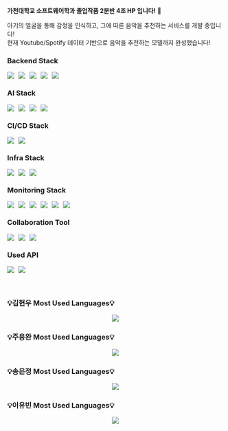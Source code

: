 <strong>가천대학교 소프트웨어학과 졸업작품 2분반 4조 HP 입니다!</strong> 👋

아기의 얼굴을 통해 감정을 인식하고, 그에 따른 음악을 추천하는 서비스를 개발 중입니다!<br/>
현재 Youtube/Spotify 데이터 기반으로 음악을 추천하는 모델까지 완성했습니다!

<h3>Backend Stack</h3>
<div style="display: flex; flex-wrap: wrap; gap: 10px;">
  <img src="https://img.shields.io/badge/Spring Boot-COLOR?style=for-the-badge&logo=Spring Boot&color=6DB33F&logoColor=white"/>
  <img src="https://img.shields.io/badge/Spring Security-COLOR?style=for-the-badge&logo=Spring Security&color=6DB33F&logoColor=white"/>
  <img src="https://img.shields.io/badge/JUnit5-COLOR?style=for-the-badge&logo=JUnit5&color=25A162&logoColor=white"/>
  <img src="https://img.shields.io/badge/MySQL-COLOR?style=for-the-badge&logo=MySQL&color=4479A1&logoColor=white"/>
  <img src="https://img.shields.io/badge/Redis-COLOR?style=for-the-badge&logo=Redis&color=FF4438&logoColor=white"/>
</div>

<h3>AI Stack</h3>
<div style="display: flex; flex-wrap: wrap; gap: 10px;">
  <img src="https://img.shields.io/badge/Python-COLOR?style=for-the-badge&logo=Python&color=3776AB&logoColor=white"/>
  <img src="https://img.shields.io/badge/Flask-COLOR?style=for-the-badge&logo=Flask&color=3776AB&logoColor=white"/>
  <img src="https://img.shields.io/badge/Numpy-COLOR?style=for-the-badge&logo=NumPy&color=013243&logoColor=white"/>
  <img src="https://img.shields.io/badge/Pandas-COLOR?style=for-the-badge&logo=pandas&color=150458&logoColor=white"/>
</div>  
<h3>CI/CD Stack</h3>
<div style="display: flex; flex-wrap: wrap; gap: 10px;">
  <img src="https://img.shields.io/badge/GitHub Action-COLOR?style=for-the-badge&logo=GitHub Actions&color=2088FF&logoColor=white"/>
  <img src="https://img.shields.io/badge/ArgoCD-COLOR?style=for-the-badge&logo=Argo&color=EF7B4D&logoColor=white"/>
</div>

<h3>Infra Stack</h3>
<div style="display: flex; flex-wrap: wrap; gap: 10px;">
  <img src="https://img.shields.io/badge/Docker-COLOR?style=for-the-badge&logo=Docker&color=3776AB&logoColor=white"/>
  <img src="https://img.shields.io/badge/Kubernetes-COLOR?style=for-the-badge&logo=Kubernetes&color=326CE5&logoColor=white"/>
  <img src="https://img.shields.io/badge/AWS-COLOR?style=for-the-badge&logo=Amazon Web Services&color=232F3E&logoColor=white"/>
</div>

<h3>Monitoring Stack</h3>
<div style="display: flex; flex-wrap: wrap; gap: 10px;">
  <img src="https://img.shields.io/badge/Prometheus-COLOR?style=for-the-badge&logo=Prometheus&color=E6522C&logoColor=white"/>
  <img src="https://img.shields.io/badge/Grafana-COLOR?style=for-the-badge&logo=Grafana&color=F46800&logoColor=white"/>
  <img src="https://img.shields.io/badge/Elasticsearch-COLOR?style=for-the-badge&logo=Elasticsearch&color=005571&logoColor=white"/>
  <img src="https://img.shields.io/badge/Fluentd-COLOR?style=for-the-badge&logo=Fluentd&color=0E83C8&logoColor=white"/>
  <img src="https://img.shields.io/badge/Kibana-COLOR?style=for-the-badge&logo=Kibana&color=005571&logoColor=white"/>
  <img src="https://img.shields.io/badge/Discord-COLOR?style=for-the-badge&logo=Discord&color=5865F2&logoColor=white"/>
</div>

<h3>Collaboration Tool</h3>
<div style="display: flex; flex-wrap: wrap; gap: 10px;">
  <img src="https://img.shields.io/badge/Notion-COLOR?style=for-the-badge&logo=Notion&color=000000&logoColor=white"/>
  <img src="https://img.shields.io/badge/Discord-COLOR?style=for-the-badge&logo=Discord&color=5865F2&logoColor=white"/>
  <img src="https://img.shields.io/badge/Figma-COLOR?style=for-the-badge&logo=Figma&color=F24E1E&logoColor=white"/>
</div>

<h3>Used API</h3>
<div style="display: flex; flex-wrap: wrap; gap: 10px;">
  <img src="https://img.shields.io/badge/YouTube-COLOR?style=for-the-badge&logo=YouTube&color=FF0000&logoColor=white"/>
  <img src="https://img.shields.io/badge/Spotify-COLOR?style=for-the-badge&logo=sPOTIFY&color=1ED760&logoColor=white"/>
</div>

<br/>
<br/>
<h3 align="left">💡김현우 Most Used Languages💡</h3>
<div style="display: flex; justify-content: center; align-items: center; gap: 20px;">
  <a href="https://github.com/han16935">
    <img src="https://github-readme-stats.vercel.app/api/top-langs/?username=han16935&layout=compact&show_icons=true&show_owner=true&hide_title=true&theme=nord" />
  </a>
  <!--
  <a href="https://github.com/han16935">
    <img src="https://github-readme-stats.vercel.app/api?username=han16935&show_icons=true&theme=radical" />
  </a>
  -->
</div>

<h3 align="left">💡주용완 Most Used Languages💡</h3>
<div style="display: flex; justify-content: center; align-items: center; gap: 20px;">
  <a href="https://github.com/YongwanJoo">
      <img src="https://github-readme-stats.vercel.app/api/top-langs/?username=YongwanJoo&layout=compact&show_icons=true&show_owner=true&hide_title=true&theme=nord" />
  </a>
  <!--
  <a href="https://github.com/YongwanJoo">
    <img src="https://github-readme-stats.vercel.app/api?username=YongwanJoo&show_icons=true&theme=radical" />
  </a>
  -->
</div>

<h3 align="left">💡송은정 Most Used Languages💡</h3>
<div style="display: flex; justify-content: center; align-items: center; gap: 20px;">
  <a href="https://github.com/ejsong25">
      <img src="https://github-readme-stats.vercel.app/api/top-langs/?username=ejsong25&layout=compact&show_icons=true&show_owner=true&hide_title=true&theme=nord" />
  </a>
  <!--
  <a href="https://github.com/ejsong25">
    <img src="https://github-readme-stats.vercel.app/api?username=ejsong25&show_icons=true&theme=radical" />
  </a>
  -->
</div>

<h3 align="left">💡이유빈 Most Used Languages💡</h3>
<div style="display: flex; justify-content: center; align-items: center; gap: 20px;">
  <a href="https://github.com/7Ding">
      <img src="https://github-readme-stats.vercel.app/api/top-langs/?username=7Ding&layout=compact&show_icons=true&show_owner=true&hide_title=true&theme=nord" />
  </a>
  <!--
  <a href="https://github.com/7Ding">
    <img src="https://github-readme-stats.vercel.app/api?username=7Ding&show_icons=true&theme=radical" />
  </a>
  -->
</div>

<!--
<div style="display: flex; flex-direction: column; justify-content: center; align-items: center; height: 100vh;">
  <h3 align="left">💡 Team members' Most Used Languages 💡</h3>
  <div style="display: flex; justify-content: center; align-items: center; gap: 20px; margin:100px 0;">
    <a href="https://github.com/han16935">
      <img src="https://github-readme-stats.vercel.app/api/top-langs/?username=han16935&layout=compact&show_icons=true&show_owner=true&hide_title=true&theme=nord" />
    </a>
    <a href="https://github.com/YongwanJoo">
      <img src="https://github-readme-stats.vercel.app/api/top-langs/?username=YongwanJoo&layout=compact&show_icons=true&show_owner=true&hide_title=true&theme=nord" />
    </a>
  </div>

  <div style="display: flex; justify-content: center; align-items: center; gap: 20px;">
    <a href="https://github.com/ejsong25">
      <img src="https://github-readme-stats.vercel.app/api/top-langs/?username=ejsong25&layout=compact&show_icons=true&show_owner=true&hide_title=true&theme=nord" />
    </a>
    <a href="https://github.com/7Ding">
      <img src="https://github-readme-stats.vercel.app/api/top-langs/?username=7Ding&layout=compact&show_icons=true&show_owner=true&hide_title=true&theme=nord" />
    </a>
  </div>
</div>
-->


